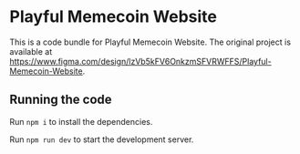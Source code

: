 
  # Playful Memecoin Website

  This is a code bundle for Playful Memecoin Website. The original project is available at https://www.figma.com/design/lzVb5kFV6OnkzmSFVRWFFS/Playful-Memecoin-Website.

  ## Running the code

  Run `npm i` to install the dependencies.

  Run `npm run dev` to start the development server.
  